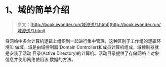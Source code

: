 # 1、域的简单介绍

> 原文：[http://book.iwonder.run/域渗透/1.html](http://book.iwonder.run/域渗透/1.html)

将网络中多台计算机逻辑上组织到一起进行集中管理，这种区别于工作组的逻辑环境叫 做域。域是由域控制器(Domain Controller)和成员计算机组成，域控制器就是安装了活动 目录(Active Directory)的计算机。活动目录提供了存储网络上对象信息并使用网络使用该 数据的方法。

